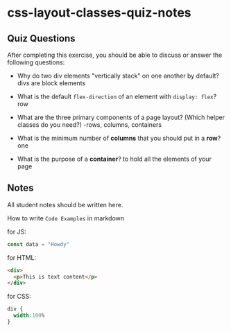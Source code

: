 # css-layout-classes-quiz-notes

## Quiz Questions

After completing this exercise, you should be able to discuss or answer the following questions:

- Why do two div elements "vertically stack" on one another by default?
divs are block elements
- What is the default `flex-direction` of an element with `display: flex`?
row

- What are the three primary components of a page layout? (Which helper classes do you need?)
-rows, columns, containers

- What is the minimum number of **columns** that you should put in a **row**?
one

- What is the purpose of a **container**?
to hold all the elements of your page


## Notes

All student notes should be written here.


How to write `Code Examples` in markdown

for JS:
```javascript
const data = "Howdy"
```

for HTML:
```html
<div>
  <p>This is text content</p>
</div>
```

for CSS:
```css
div {
  width:100%
}
```

